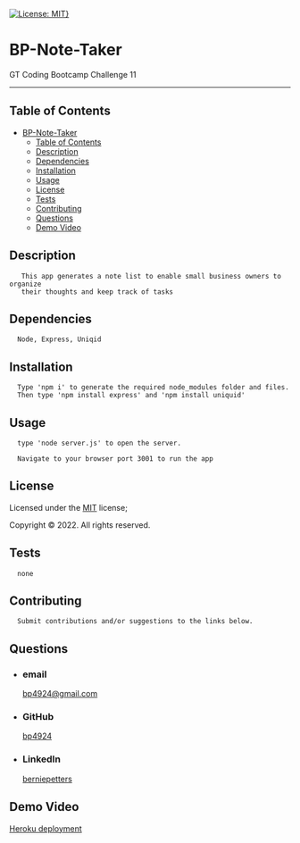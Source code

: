 [![License: MIT}](https://img.shields.io/static/v1?label=License&message=MIT&color=yellow)](https://choosealicense.com/licenses/mit/)

# BP-Note-Taker

GT Coding Bootcamp Challenge 11

---

## Table of Contents

- [BP-Note-Taker](#bp-note-taker)
  - [Table of Contents](#table-of-contents)
  - [Description](#description)
  - [Dependencies](#dependencies)
  - [Installation](#installation)
  - [Usage](#usage)
  - [License](#license)
  - [Tests](#tests)
  - [Contributing](#contributing)
  - [Questions](#questions)
  - [Demo Video](#demo-video)

## Description

       This app generates a note list to enable small business owners to organize
       their thoughts and keep track of tasks

## Dependencies

      Node, Express, Uniqid

## Installation

      Type 'npm i' to generate the required node_modules folder and files.
      Then type 'npm install express' and 'npm install uniquid'

## Usage

      type 'node server.js' to open the server.

      Navigate to your browser port 3001 to run the app

## License

Licensed under the [MIT](https://choosealicense.com/licenses/mit/) license;

Copyright © 2022. All rights reserved.

## Tests

      none

## Contributing

      Submit contributions and/or suggestions to the links below.

## Questions

- ### email
  <a href="mailTo: bp4924@gmail.com?subject=Hello!" alt="" >bp4924@gmail.com</a>
- ### GitHub
  [bp4924](https://github.com/bp4924)
- ### LinkedIn
  [berniepetters](https://linkedin.com/in/berniepetters)

## Demo Video

[Heroku deployment](https://bp-note-taker.herokuapp.com/notes)
